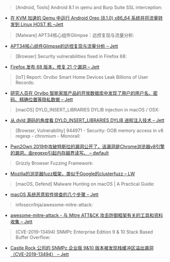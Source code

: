> [Android, Tools] Android 8.1 in qemu and Burp Suite SSL interception: 


* [在 KVM 加速的 Qemu 中运行 Android Oreo (8.1.0) x86_64 系统并将流量转发到 Linux HOST 机 –Jett](https://astr0baby.wordpress.com/2019/07/09/android-8-1-in-qemu-and-burp-suite-ssl-interception/)



> [Malware] APT34核心组件Glimpse：远控复现与流量分析: 


* [APT34核心组件Glimpse的远控复现与流量分析 – Jett](https://www.freebuf.com/articles/database/207469.html)



> [Browser] Security vulnerabilities fixed in Firefox 68: 


* [Firefox 发布 68 版本，修复 21 个漏洞 – Jett](https://www.mozilla.org/en-US/security/advisories/mfsa2019-21/#CVE-2019-9811)



> [IoT] Report: Orvibo Smart Home Devices Leak Billions of User Records: 


* [研究人员在 Orvibo 智能家居产品的开放数据库中发现了用户的用户名、密码、精确位置等隐私数据 – Jett](https://www.vpnmentor.com/blog/report-orvibo-leak/)



> [macOS] DYLD_INSERT_LIBRARIES DYLIB injection in macOS / OSX: 


* [从 dyld 源码的角度看 DYLD_INSERT_LIBRARIES DYLIB 进程注入技术 – Jett](https://theevilbit.github.io/posts/dyld_insert_libraries_dylib_injection_in_macos_osx_deep_dive/)



> [Browser, Vulnerability] 944971 - Security: OOB memory access in v8 regexp - chromium - Monorail:


* [Pwn2Own 2019中攻破特斯拉的漏洞公开了，该漏洞是Chrome浏览器v8引擎的漏洞，由regexp引起内存越界读写。 – dwfault](https://bugs.chromium.org/p/chromium/issues/detail?id=944971)



> Grizzly Browser Fuzzing Framework: 


* [Mozilla的浏览器fuzz框架，类似于Google的clusterfuzz – LW](https://blog.mozilla.org/security/2019/07/10/grizzly/)



> [macOS, Defend] Malware Hunting on macOS | A Practical Guide: 


* [macOS 系统恶意软件排查的几个步骤 – Jett](https://www.sentinelone.com/blog/malware-hunting-macos-practical-guide/)



> infosecn1nja/awesome-mitre-attack: 


* [awesome-mitre-attack - 与 Mitre ATT&CK 攻击防御框架有关的工具和资料收集 – Jett](https://github.com/infosecn1nja/-awesome-mitre-attack//)



> (CVE-2019-13494) SNMPc Enterprise Edition 9 & 10 Stack Based Buffer Overflow: 

* [Castle Rock 公司的 SNMPc 企业版 9&10 版本被发现栈缓冲区溢出漏洞（CVE-2019-13494） – Jett](https://www.mogozobo.com/?p=3534)